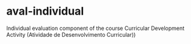 # aval-individual
Individual evaluation component of the course Curricular Development Activity (Atividade de Desenvolvimento Curricular))
